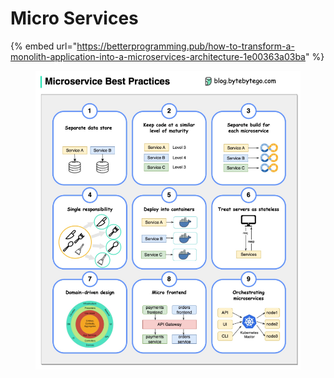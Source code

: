 # Micro Services

{% embed url="https://betterprogramming.pub/how-to-transform-a-monolith-application-into-a-microservices-architecture-1e00363a03ba" %}

<figure><img src="../.gitbook/assets/image.png" alt=""><figcaption></figcaption></figure>
